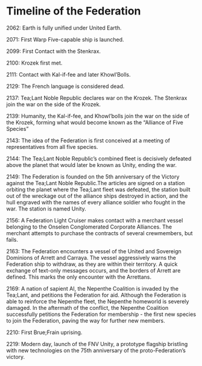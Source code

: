 # Timeline of the Federation
2062: Earth is fully unified under United Earth.

  

2071: First Warp Five-capable ship is launched.

  

2099: First Contact with the Stenkrax.

  

2100: Krozek first met.

  

2111: Contact with Kal-if-fee and later Khowl’Bolls.

  

2129: The French language is considered dead.

  

2137: Tea;Lant Noble Republic declares war on the Krozek. The Stenkrax join the war on the side of the Krozek.

  

2139: Humanity, the Kal-if-fee, and Khowl’bolls join the war on the side of the Krozek, forming what would become known as the “Alliance of Five Species”

  

2143: The idea of the Federation is first conceived at a meeting of representatives from all five species.

  

2144: The Tea;Lant Noble Republic’s combined fleet is decisively defeated above the planet that would later be known as Unity, ending the war.

  

2149: The Federation is founded on the 5th anniversary of the Victory against the Tea;Lant Noble Republic.The articles are signed on a station orbiting the planet where the Tea;Lant fleet was defeated, the station built out of the wreckage out of the alliance ships destroyed in action, and the hull engraved with the names of every alliance soldier who fought in the war. The station is named Unity.

  

2156: A Federation Light Cruiser makes contact with a merchant vessel belonging to the Onselen Conglomerated Corporate Alliances. The merchant attempts to purchase the contracts of several crewmembers, but fails.

  

2163: The Federation encounters a vessel of the United and Sovereign Dominions of Arrett and Carraya. The vessel aggressively warns the Federation ship to withdraw, as they are within their territory. A quick exchange of text-only messages occurs, and the borders of Arrett are defined. This marks the only encounter with the Arrettans. 

  

2169: A nation of sapient AI, the Nepenthe Coalition is invaded by the Tea;Lant, and petitions the Federation for aid. Although the Federation is able to reinforce the Nepenthe fleet, the Nepenthe homeworld is severely damaged. In the aftermath of the conflict, the Nepenthe Coalition successfully petitions the Federation for membership - the first new species to join the Federation, paving the way for further new members.

  

2210: First Brue;Frain uprising.

  

2219: Modern day, launch of the FNV Unity, a prototype flagship bristling with new technologies on the 75th anniversary of the proto-Federation’s victory.